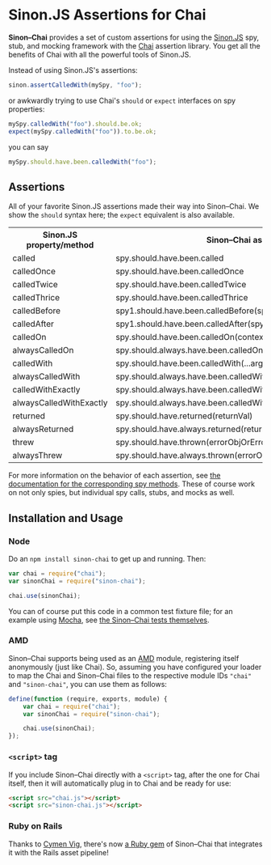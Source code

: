 Sinon.JS Assertions for Chai
============================

**Sinon–Chai** provides a set of custom assertions for using the [Sinon.JS][sinon] spy, stub, and mocking framework
with the [Chai][chai] assertion library. You get all the benefits of Chai with all the powerful tools of Sinon.JS.

Instead of using Sinon.JS's assertions:

```javascript
sinon.assertCalledWith(mySpy, "foo");
```

or awkwardly trying to use Chai's `should` or `expect` interfaces on spy properties:

```javascript
mySpy.calledWith("foo").should.be.ok;
expect(mySpy.calledWith("foo")).to.be.ok;
```

you can say

```javascript
mySpy.should.have.been.calledWith("foo");
```


## Assertions

All of your favorite Sinon.JS assertions made their way into Sinon–Chai. We show the `should` syntax here; the `expect`
equivalent is also available.

<table>
    <tr>
        <th>Sinon.JS property/method</th>
        <th>Sinon–Chai assertion</th>
    </tr>
    <tr>
        <td>called</td>
        <td>spy.should.have.been.called</td>
    </tr>
    <tr>
        <td>calledOnce</td>
        <td>spy.should.have.been.calledOnce</td>
    </tr>
    <tr>
        <td>calledTwice</td>
        <td>spy.should.have.been.calledTwice</td>
    </tr>
    <tr>
        <td>calledThrice</td>
        <td>spy.should.have.been.calledThrice</td>
    </tr>
    <tr>
        <td>calledBefore</td>
        <td>spy1.should.have.been.calledBefore(spy2)</td>
    </tr>
    <tr>
        <td>calledAfter</td>
        <td>spy1.should.have.been.calledAfter(spy2)</td>
    </tr>
    <tr>
        <td>calledOn</td>
        <td>spy.should.have.been.calledOn(context)</td>
    </tr>
    <tr>
        <td>alwaysCalledOn</td>
        <td>spy.should.always.have.been.calledOn(context)</td>
    </tr>
    <tr>
        <td>calledWith</td>
        <td>spy.should.have.been.calledWith(...args)</td>
    </tr>
    <tr>
        <td>alwaysCalledWith</td>
        <td>spy.should.always.have.been.calledWith(...args)</td>
    </tr>
    <tr>
        <td>calledWithExactly</td>
        <td>spy.should.always.have.been.calledWithExactly(...args)</td>
    </tr>
    <tr>
        <td>alwaysCalledWithExactly</td>
        <td>spy.should.always.have.been.calledWithExactly(...args)</td>
    </tr>
    <tr>
        <td>returned</td>
        <td>spy.should.have.returned(returnVal)</td>
    </tr>
    <tr>
        <td>alwaysReturned</td>
        <td>spy.should.have.always.returned(returnVal)</td>
    </tr>
    <tr>
        <td>threw</td>
        <td>spy.should.have.thrown(errorObjOrErrorTypeStringOrNothing)</td>
    </tr>
    <tr>
        <td>alwaysThrew</td>
        <td>spy.should.have.always.thrown(errorObjOrErrorTypeStringOrNothing)</td>
    </tr>
</table>

For more information on the behavior of each assertion, see
[the documentation for the corresponding spy methods][spymethods]. These of course work on not only spies, but
individual spy calls, stubs, and mocks as well.


## Installation and Usage

### Node

Do an `npm install sinon-chai` to get up and running. Then:

```javascript
var chai = require("chai");
var sinonChai = require("sinon-chai");

chai.use(sinonChai);
```

You can of course put this code in a common test fixture file; for an example using [Mocha][mocha], see
[the Sinon–Chai tests themselves][fixturedemo].

### AMD

Sinon–Chai supports being used as an [AMD][amd] module, registering itself anonymously (just like Chai). So, assuming
you have configured your loader to map the Chai and Sinon–Chai files to the respective module IDs `"chai"` and
`"sinon-chai"`, you can use them as follows:

```javascript
define(function (require, exports, module) {
    var chai = require("chai");
    var sinonChai = require("sinon-chai");

    chai.use(sinonChai);
});
```

### `<script>` tag

If you include Sinon–Chai directly with a `<script>` tag, after the one for Chai itself, then it will automatically plug
in to Chai and be ready for use:

```html
<script src="chai.js"></script>
<script src="sinon-chai.js"></script>
```

### Ruby on Rails

Thanks to [Cymen Vig][], there's now [a Ruby gem][] of Sinon–Chai that integrates it with the Rails asset pipeline!


[sinon]: http://sinonjs.org/
[chai]: http://chaijs.com/
[mocha]: http://visionmedia.github.com/mocha/
[fixturedemo]: https://github.com/domenic/sinon-chai/tree/master/test/
[spymethods]: http://sinonjs.org/docs/#spies-api
[amd]: https://github.com/amdjs/amdjs-api/wiki/AMD
[Cymen Vig]: https://github.com/cymen
[a Ruby gem]: https://github.com/cymen/sinon-chai-rails
